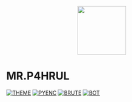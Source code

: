 <p align="center">
  <a href="https://github.com/SlavyanDesu"><img src="https://avatars3.githubusercontent.com/u/28254882?s=400&u=25765902db0b709938966cf4127ac11af5eafb5d&v=4" height="128" width="128" /></a>
</p>

# MR.P4HRUL


<a href="https://github.com/P4HRUL/THEME"><img title="THEME" src="https://github-readme-stats.vercel.app/api/pin/?username=P4HRUL&repo=THEME&theme=vision-friendly-dark"></a>
<a href="https://github.com/P4HRUL/PYENC"><img title="PYENC" src="https://github-readme-stats.vercel.app/api/pin/?username=P4HRUL&repo=PYENC&theme=vision-friendly-dark"></a>
<a href="https://github.com/P4HRUL/BRUTE"><img title="BRUTE" src="https://github-readme-stats.vercel.app/api/pin/?username=P4HRUL&repo=BRUTE&theme=vision-friendly-dark"></a>
<a href="https://github.com/P4HRUL/BOT"><img title="BOT" src="https://github-readme-stats.vercel.app/api/pin/?username=P4HRUL&repo=BOT&theme=vision-friendly-dark"></a>




